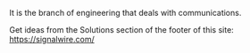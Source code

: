 It is the branch of engineering that deals with communications.

Get ideas from the Solutions section of the footer of this site: https://signalwire.com/